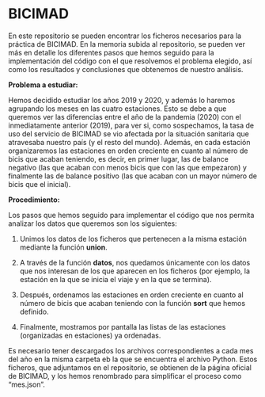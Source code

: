 # BICIMAD

En este repositorio se pueden encontrar los ficheros necesarios para la práctica de BICIMAD. En la memoria subida al repositorio, se pueden ver más en detalle los diferentes pasos que hemos seguido para la implementación del código con el que resolvemos el problema elegido, así como los resultados y conclusiones que obtenemos de nuestro análisis.

**Problema a estudiar:**

Hemos decidido estudiar los años 2019 y 2020, y además lo haremos agrupando los meses en las cuatro estaciones. Esto se debe a que queremos ver las diferencias entre el año de la pandemia (2020) con el inmediatamente anterior (2019), para ver si, como sospechamos, la tasa de uso del servicio de BICIMAD se vio afectada por la situación sanitaria que atravesaba nuestro país (y el resto del mundo).
Además, en cada estación organizaremos las estaciones en orden creciente en cuanto al número de bicis que acaban teniendo, es decir, en primer lugar, las de balance negativo (las que acaban con menos bicis que con las que empezaron) y finalmente las de balance positivo (las que acaban con un mayor número de bicis que el inicial).

**Procedimiento:**

Los pasos que hemos seguido para implementar el código que nos permita analizar los datos que queremos son los siguientes:

1.	Unimos los datos de los ficheros que pertenecen a la misma estación mediante la función **union**.

2.	A través de la función **datos**, nos quedamos únicamente con los datos que nos interesan de los que aparecen en los ficheros (por ejemplo, la estación en la que se inicia el viaje y en la que se termina).

3.	Después, ordenamos las estaciones en orden creciente en cuanto al número de bicis que acaban teniendo con la función **sort** que hemos definido.

4.	Finalmente, mostramos por pantalla las listas de las estaciones (organizadas en estaciones) ya ordenadas.

Es necesario tener descargados los archivos correspondientes a cada mes del año en la misma carpeta eb la que se encuentra el archivo Python. Estos ficheros, que adjuntamos en el repositorio, se obtienen de la página oficial de BICIMAD, y los hemos renombrado para simplificar el proceso como “mes.json”.



